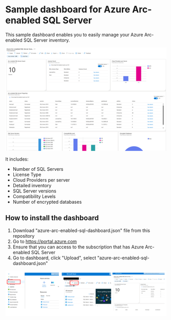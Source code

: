 # Sample dashboard for Azure Arc-enabled SQL Server

This sample dashboard enables you to easily manage your Azure Arc-enabled SQL Server inventory.

![dashboard](img/azure-arc-enabled-sql-dashboard.png)

It includes:

- Number of SQL Servers
- License Type
- Cloud Providers per server
- Detailed inventory
- SQL Server versions
- Compatibility Levels
- Number of encrypted databases

## How to install the dashboard

1. Download "azure-arc-enabled-sql-dashboard.json" file from this repository
2. Go to https://portal.azure.com
3. Ensure that you can access to the subscription that has Azure Arc-enabled SQL Server
4. Go to dashboard, click "Upload", select "azure-arc-enabled-sql-dashboard.json"

![howto](img/howto.png)